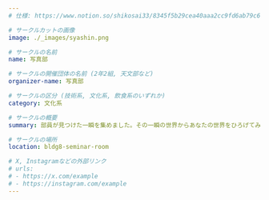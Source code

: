 ```yaml
---
# 仕様: https://www.notion.so/shikosai33/8345f5b29cea40aaa2cc9fd6ab79c6a6?pvs=4#5438a1577b604f39a67658a72f2283b8

# サークルカットの画像
image: ./_images/syashin.png

# サークルの名前
name: 写真部

# サークルの開催団体の名前 (2年2組, 天文部など)
organizer-name: 写真部

# サークルの区分 (技術系, 文化系, 飲食系のいずれか)
category: 文化系

# サークルの概要
summary: 部員が見つけた一瞬を集めました。その一瞬の世界からあなたの世界をひろげてみては？

# サークルの場所
location: bldg8-seminar-room

# X, Instagramなどの外部リンク
# urls:
# - https://x.com/example
# - https://instagram.com/example
---
```

